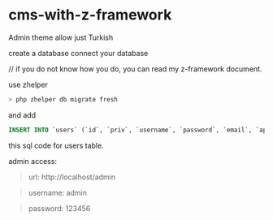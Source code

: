 # cms-with-z-framework

Admin theme allow just Turkish

create a database
connect your database

// if you do not know how you do, you can read my z-framework document.

use zhelper
``` php
> php zhelper db migrate fresh
```

and add
```sql
INSERT INTO `users` (`id`, `priv`, `username`, `password`, `email`, `api_token`) VALUES (NULL, '1', 'admin', 'Y3h3enpo4ljd5AyZc9', 'admin@admin.com', 'test_api_token')
```
this sql code for users table.

admin access:

> url: http://localhost/admin

> username: admin

> password: 123456